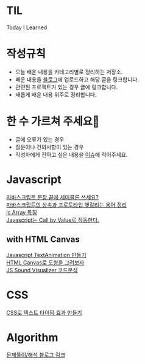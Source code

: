 # TIL
Today I Learned

# 작성규칙
- 오늘 배운 내용을 카테고리별로 정리하는 저장소.
- 배운 내용을 [블로그](https://yaehee.oopy.io/)에 업로드하고 해당 글을 링크합니다.
- 관련된 프로젝트가 있는 경우 글에 링크합니다.
- 새롭게 배운 내용 위주로 정리합니다.

# 한 수 가르쳐 주세요🤯
- 글에 오류가 있는 경우
- 질문이나 건의사항이 있는 경우
- 작성자에게 전하고 싶은 내용을 [이슈](https://github.com/YaeheeChoe/TIL/issues)에 적어주세요.

# Javascript
[자바스크립트 문장 끝에 세미콜론 쓰세요?](https://yaehee.oopy.io/d49b3620-1b0a-48a0-b509-3a1a5d6229a6)  
[자바스크립트의 상속과 프로토타입 헷갈리는 용어 정리](https://yaehee.oopy.io/67d67ace-2186-45d0-9cbe-20033064ceee)  
[js Array 특징](https://yaehee.oopy.io/1286e0c0-38d4-4bd9-8c9c-f169cafe6444)  
[Javascript는 Call by Value로 작동한다.](https://yaehee.oopy.io/77b7f07b-4b6d-42e2-9a80-01bfa15a82e8)
## with HTML Canvas
[Javascript TextAnimation 만들기](https://yaehee.oopy.io/a09be584-9713-45b8-b778-9f8ae3c7c30b)  
[HTML Canvas로 도형을 그려보자](https://yaehee.oopy.io/4448fe4a-7a14-4d97-bd21-35d6f39de280)  
[JS Sound Visualizer 코드분석](https://yaehee.oopy.io/f1d96d07-153a-4dcc-ac8e-46b263326a2a)

# CSS
[CSS로 텍스트 타이핑 효과 만들기](https://yaehee.oopy.io/f5989809-1ad5-4eee-a357-ca9fe9eac69d)


# Algorithm
[문제풀이/해석 블로그 링크](https://yaehee.oopy.io/44a75ff9-2bef-4f04-994c-fd60bce9ca11)  
